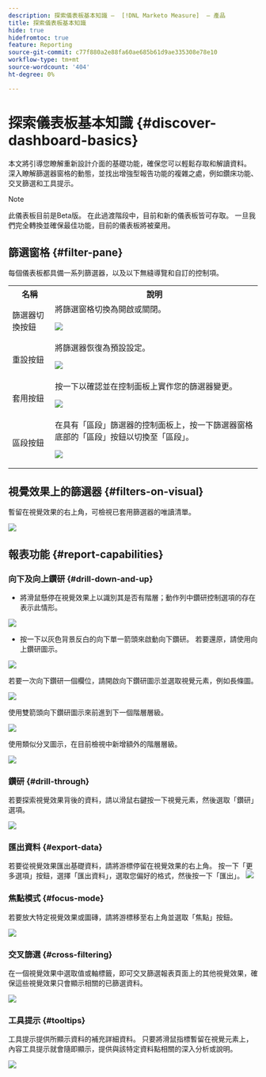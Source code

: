 ```yaml
---
description: 探索儀表板基本知識 —  [!DNL Marketo Measure]  — 產品
title: 探索儀表板基本知識
hide: true
hidefromtoc: true
feature: Reporting
source-git-commit: c77f880a2e88fa60ae685b61d9ae335308e78e10
workflow-type: tm+mt
source-wordcount: '404'
ht-degree: 0%

---
```


# 探索儀表板基本知識 {#discover-dashboard-basics}

本文將引導您瞭解重新設計介面的基礎功能，確保您可以輕鬆存取和解讀資料。 深入瞭解篩選器窗格的動態，並找出增強型報告功能的複雜之處，例如鑽床功能、交叉篩選和工具提示。

>[!NOTE]
>
>此儀表板目前是Beta版。 在此過渡階段中，目前和新的儀表板皆可存取。 一旦我們完全轉換並確保最佳功能，目前的儀表板將被棄用。

## 篩選窗格 {#filter-pane}

每個儀表板都具備一系列篩選器，以及以下無縫導覽和自訂的控制項。

<table style="table-layout:auto"> 
 <tbody> 
  <tr> 
   <th>名稱</th> 
   <th>說明</th>
  </tr> 
  <tr> 
   <td>篩選器切換按鈕</td>
   <td>將篩選窗格切換為開啟或關閉。
   <p><img src="assets/discover-dashboard-basics-1.png"></td>
  </tr>
  <tr> 
   <td>重設按鈕</td>
   <td>將篩選器恢復為預設設定。
   <p><img src="assets/discover-dashboard-basics-2.png"></td>
  </tr>
   <tr> 
   <td>套用按鈕</td>
   <td>按一下以確認並在控制面板上實作您的篩選器變更。
   <p><img src="assets/discover-dashboard-basics-3.png"></td>
  </tr>
  <tr> 
   <td>區段按鈕</td>
   <td>在具有「區段」篩選器的控制面板上，按一下篩選器窗格底部的「區段」按鈕以切換至「區段」。
   <p><img src="assets/discover-dashboard-basics-3a.png"></td>
  </tr>
 </tbody> 
</table>

## 視覺效果上的篩選器 {#filters-on-visual}

暫留在視覺效果的右上角，可檢視已套用篩選器的唯讀清單。

![](assets/discover-dashboard-basics-3b.png)

## 報表功能 {#report-capabilities}

### 向下及向上鑽研 {#drill-down-and-up}

* 將滑鼠懸停在視覺效果上以識別其是否有階層；動作列中鑽研控制選項的存在表示此情形。

![](assets/discover-dashboard-basics-4.png)

* 按一下以灰色背景反白的向下單一箭頭來啟動向下鑽研。 若要還原，請使用向上鑽研圖示。

![](assets/discover-dashboard-basics-5.png)

若要一次向下鑽研一個欄位，請開啟向下鑽研圖示並選取視覺元素，例如長條圖。

![](assets/discover-dashboard-basics-6.gif)

使用雙箭頭向下鑽研圖示來前進到下一個階層層級。

![](assets/discover-dashboard-basics-7.gif)

使用類似分叉圖示，在目前檢視中新增額外的階層層級。

![](assets/discover-dashboard-basics-8.gif)

### 鑽研 {#drill-through}

若要探索視覺效果背後的資料，請以滑鼠右鍵按一下視覺元素，然後選取「鑽研」選項。

![](assets/discover-dashboard-basics-9.gif)

### 匯出資料 {#export-data}

若要從視覺效果匯出基礎資料，請將游標停留在視覺效果的右上角。 按一下「更多選項」按鈕，選擇「匯出資料」，選取您偏好的格式，然後按一下「匯出」。
![](assets/discover-dashboard-basics-10.gif)

### 焦點模式 {#focus-mode}

若要放大特定視覺效果或圖磚，請將游標移至右上角並選取「焦點」按鈕。

![](assets/discover-dashboard-basics-11.gif)

### 交叉篩選 {#cross-filtering}

在一個視覺效果中選取值或軸標籤，即可交叉篩選報表頁面上的其他視覺效果，確保這些視覺效果只會顯示相關的已篩選資料。

![](assets/discover-dashboard-basics-12.gif)

### 工具提示 {#tooltips}

工具提示提供所顯示資料的補充詳細資料。 只要將滑鼠指標暫留在視覺元素上，內容工具提示就會隨即顯示，提供與該特定資料點相關的深入分析或說明。

![](assets/discover-dashboard-basics-13.gif)
